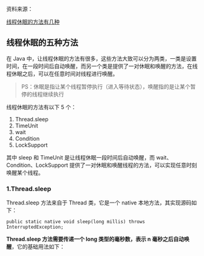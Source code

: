 资料来源：

[线程休眠的方法有几种](https://www.toutiao.com/article/7087727266871968271/?log_from=61c74b5c7dce9_1650358439273)<br/>




## 线程休眠的五种方法

在 Java 中，让线程休眠的方法有很多，这些方法大致可以分为两类，一类是设置时间，在一段时间后自动唤醒，而另一个类是提供了一对休眠和唤醒的方法，在线程休眠之后，可以在任意时间对线程进行唤醒。

> PS：休眠是指让某个线程暂停执行（进入等待状态），唤醒指的是让某个暂停的线程继续执行

线程休眠的方法有以下 5 个：

1. Thread.sleep
2. TimeUnit
3. wait
4. Condition
5. LockSupport

其中 sleep 和 TimeUnit 是让线程休眠一段时间后自动唤醒，而 wait、Condition、LockSupport 提供了一对休眠和唤醒线程的方法，可以实现任意时刻唤醒某个线程。

### 1.Thread.sleep

Thread.sleep 方法来自于 Thread 类，它是一个 native 本地方法，其实现源码如下：

```
public static native void sleep(long millis) throws InterruptedException;
```

**Thread.sleep 方法需要传递一个 long 类型的毫秒数，表示 n 毫秒之后自动唤醒**，它的基础用法如下：